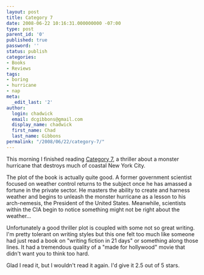 ```yaml
---
layout: post
title: Category 7
date: 2008-06-22 10:16:31.000000000 -07:00
type: post
parent_id: '0'
published: true
password: ''
status: publish
categories:
- Books
- Reviews
tags:
- boring
- hurricane
- nap
meta:
  _edit_last: '2'
author:
  login: chadwick
  email: dcgibbons@gmail.com
  display_name: chadwick
  first_name: Chad
  last_name: Gibbons
permalink: "/2008/06/22/category-7/"
---
```

This morning I finished reading [Category 7](http://www.amazon.com/Category-7-Bill-Evans/dp/0765317354), a thriller about a monster hurricane that destroys much of coastal New York City.

The plot of the book is actually quite good. A former government scientist focused on weather control returns to the subject once he has amassed a fortune in the private sector. He masters the ability to create and harness weather and begins to unleash the monster hurricane as a lesson to his arch-nemesis, the President of the United States. Meanwhile, scientists within the CIA begin to notice something might not be right about the weather...

Unfortunately a good thriller plot is coupled with some not so great writing. I'm pretty tolerant on writing styles but this one felt too much like someone had just read a book on "writing fiction in 21 days" or something along those lines. It had a tremendous quality of a "made for hollywood" movie that didn't want you to think too hard.

Glad I read it, but I wouldn't read it again. I'd give it 2.5 out of 5 stars.

